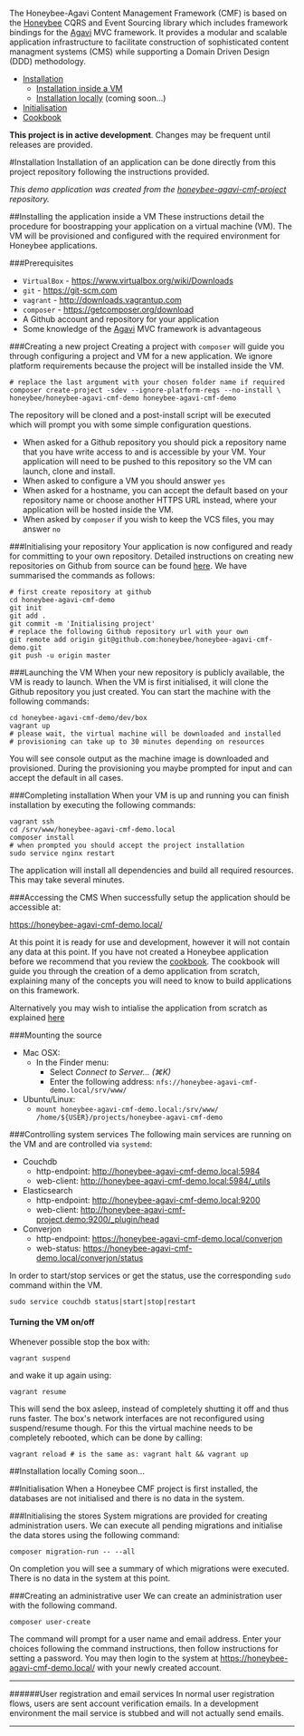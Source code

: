 The Honeybee-Agavi Content Management Framework (CMF) is based on the [Honeybee][1] CQRS and Event Sourcing library which includes framework bindings for the [Agavi][2] MVC framework. It provides a modular and scalable application infrastructure to facilitate construction of sophisticated content managment systems (CMS) while supporting a Domain Driven Design (DDD) methodology.

 * [Installation](#installation)
   * [Installation inside a VM](#installing-the-application-inside-a-vm)
   * [Installation locally](#installation-locally) (coming soon...)
 * [Initialisation](#initialisation)
 * [Cookbook][5]

**This project is in active development**. Changes may be frequent until releases are provided.

#Installation
Installation of an application can be done directly from this project repository following the instructions provided. 

*This demo application was created from the [honeybee-agavi-cmf-project][3] repository.*

##Installing the application inside a VM
These instructions detail the procedure for boostrapping your application on a virtual machine (VM).  The VM will be provisioned and configured with the required environment for Honeybee applications.

###Prerequisites
 * `VirtualBox` - https://www.virtualbox.org/wiki/Downloads
 * `git` - https://git-scm.com
 * `vagrant` - http://downloads.vagrantup.com
 * `composer` - https://getcomposer.org/download
 * A Github account and repository for your application
 * Some knowledge of the [Agavi][2] MVC framework is advantageous

###Creating a new project
Creating a project with `composer` will guide you through configuring a project and VM for a new application. We ignore platform requirements because the project will be installed inside the VM.

```shell
# replace the last argument with your chosen folder name if required
composer create-project -sdev --ignore-platform-reqs --no-install \
honeybee/honeybee-agavi-cmf-demo honeybee-agavi-cmf-demo
```

The repository will be cloned and a post-install script will be executed which will prompt you with some simple configuration questions.

 * When asked for a Github repository you should pick a repository name that you have write access to and is accessible by your VM. Your application will need to be pushed to this repository so the VM can launch, clone and install.
 * When asked to configure a VM you should answer `yes`
 * When asked for a hostname, you can accept the default based on your repository name or choose another HTTPS URL instead, where your application will be hosted inside the VM.
 * When asked by `composer` if you wish to keep the VCS files, you may answer `no`

###Initialising your repository
Your application is now configured and ready for committing to your own repository. Detailed instructions on creating new repositories on Github from source can be found [here][4]. We have summarised the commands as follows:

```shell
# first create repository at github
cd honeybee-agavi-cmf-demo
git init
git add .
git commit -m 'Initialising project'
# replace the following Github repository url with your own
git remote add origin git@github.com:honeybee/honeybee-agavi-cmf-demo.git
git push -u origin master
```

###Launching the VM
When your new repository is publicly available, the VM is ready to launch. When the VM is first initialised, it will clone the Github repository you just created. You can start the machine with the following commands:

```shell
cd honeybee-agavi-cmf-demo/dev/box
vagrant up
# please wait, the virtual machine will be downloaded and installed
# provisioning can take up to 30 minutes depending on resources
```

You will see console output as the machine image is downloaded and provisioned. During the provisioning you maybe prompted for input and can accept the default in all cases.

###Completing installation
When your VM is up and running you can finish installation by executing the following commands:

```shell
vagrant ssh
cd /srv/www/honeybee-agavi-cmf-demo.local
composer install 
# when prompted you should accept the project installation
sudo service nginx restart
```

The application will install all dependencies and build all required resources. This may take several minutes.

###Accessing the CMS
When successfully setup the application should be accessible at: 

https://honeybee-agavi-cmf-demo.local/ 

At this point it is ready for use and development, however it will not contain any data at this point. If you have not created a Honeybee application before we recommend that you review the [cookbook][5]. The cookbook will guide you through the creation of a demo application from scratch, explaining many of the concepts you will need to know to build applications on this framework.

Alternatively you may wish to intialise the application from scratch as explained [here](#initialisation)

###Mounting the source

 * Mac OSX:
    * In the Finder menu:
      * Select *Connect to Server... (⌘K)*
      * Enter the following address: `nfs://honeybee-agavi-cmf-demo.local/srv/www/`
 * Ubuntu/Linux:
   * `mount honeybee-agavi-cmf-demo.local:/srv/www/ /home/${USER}/projects/honeybee-agavi-cmf-demo`

###Controlling system services
The following main services are running on the VM and are controlled via `systemd`:

 * Couchdb
   * http-endpoint: http://honeybee-agavi-cmf-demo.local:5984
   * web-client: http://honeybee-agavi-cmf-demo.local:5984/_utils
 * Elasticsearch
   * http-endpoint: http://honeybee-agavi-cmf-demo.local:9200
   * web-client: http://honeybee-agavi-cmf-project.demo:9200/_plugin/head
 * Converjon
   * http-endpoint: https://honeybee-agavi-cmf-demo.local/converjon
   * web-status: https://honeybee-agavi-cmf-demo.local/converjon/status
 
In order to start/stop services or get the status, use the corresponding `sudo` command within the VM.

```shell
sudo service couchdb status|start|stop|restart
```

#### Turning the VM on/off
Whenever possible stop the box with:

```shell
vagrant suspend
```

and wake it up again using:

```shell
vagrant resume
```

This will send the box asleep, instead of completely shutting it off and thus runs faster. The box's network interfaces are not reconfigured using suspend/resume though. For this the virtual machine needs to be completely rebooted, which can be done by calling:

```shell
vagrant reload # is the same as: vagrant halt && vagrant up
```

##Installation locally
Coming soon...

##Initialisation
When a Honeybee CMF project is first installed, the databases are not initialised and there is no data in the system.

###Initialising the stores
System migrations are provided for creating administration users. We can execute all pending migrations and initialise the data stores using the following command:

```shell
composer migration-run -- --all
```

On completion you will see a summary of which migrations were executed. There is no data in the system at this point.

###Creating an administrative user
We can create an administration user with the following command.

```shell
composer user-create
```

The command will prompt for a user name and email address. Enter your choices following the command instructions, then follow instructions for setting a password. You may then login to the system at https://honeybee-agavi-cmf-demo.local/ with your newly created account.

---
######User registration and email services
In normal user registration flows, users are sent account verification emails. In a development environment the mail service is stubbed and will not actually send emails.

---

[1]: https://github.com/honeybee/honeybee
[2]: https://github.com/agavi/agavi
[3]: https://github.com/honeybee/honeybee-agavi-cmf-project
[4]: https://help.github.com/articles/adding-an-existing-project-to-github-using-the-command-line
[5]: https://github.com/honeybee/honeybee-agavi-cmf-demo/wiki/Introduction
